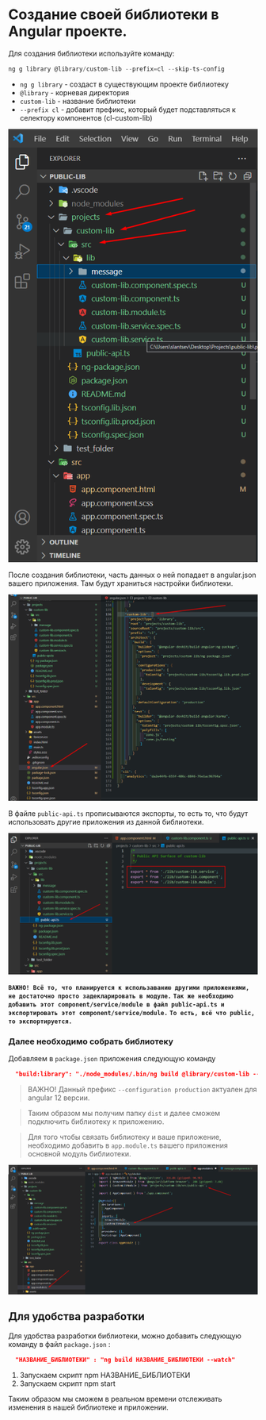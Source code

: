 # Создание своей библиотеки в Angular проекте.

Для создания библиотеки используйте команду:
```TypeScript
ng g library @library/custom-lib --prefix=cl --skip-ts-config
```
 - `ng g library` - создаст в существующим проекте библиотеку
 - `@library` - корневая директория
 - `custom-lib` - название библиотеки
 - `--prefix cl` - добавит префикс, который будет подставляться к селектору компонентов (cl-custom-lib)

![library](./images/library.png)

После создания библиотеки, часть данных о ней попадает в angular.json вашего приложения. Там будут храниться настройки библиотеки.

![angular_json](./images/angular_json_lib.png)

В файле `public-api.ts` прописываются экспорты, то есть то, что будут использовать другие приложения из данной библиотеки.

![public_api](./images/public_api.png)

**`ВАЖНО! Всё то, что планируется к использаванию другими приложениями, не достаточно просто задекларировать в модуле.`**
**`Так же необходимо добавить этот component/service/module в файл public-api.ts и экспортировать этот component/service/module.`**
**`То есть, всё что public, то экспортируется.`**

### Далее необходимо собрать библиотеку
Добавляем в `package.json` приложения следующую команду
```json
  "build:library": "./node_modules/.bin/ng build @library/custom-lib --configuration production"
```
> ВАЖНО! Данный префикс `--configuration production` актуален для angular 12 версии.

> Таким образом мы получим папку `dist` и далее сможем подключить библиотеку к приложению.

> Для того чтобы связать библиотеку и ваше приложение, необходимо добавить в `app.module.ts` вашего приложения основной модуль библиотеки.

![module](./images/module.png)

## Для удобства разработки

Для удобства разработки библиотеки, можно добавить следующую команду в файл `package.json` :
```JSON
  "НАЗВАНИЕ_БИБЛИОТЕКИ" : "ng build НАЗВАНИЕ_БИБЛИОТЕКИ --watch"
```        
1. Запускаем скрипт npm НАЗВАНИЕ_БИБЛИОТЕКИ
2. Запускаем скрипт npm start

Таким образом мы сможем в реальном времени отслеживать изменения в нашей библиотеке и приложении.
